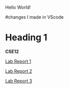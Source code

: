 Hello World!

#changes I made in VScode
# Heading 1	
**CSE12**	

[Lab Report 1](https://8yby8sd.github.io/cse15l-lab-reports/lab-report-1-week-2.html)

[Lab Report 2](https://8yby8sd.github.io/cse15l-lab-reports/lab-report-2-week-4.html)

[Lab Report 3](https://8yby8sd.github.io/cse15l-lab-reports/lab-report-3-week-6.html)